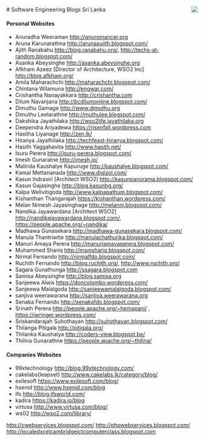<img src="2.jpg" style="float: right">
# Software Engineering Blogs Sri Lanka 

#### Personal Websites
* Anuradha Weeraman	http://gnuromancer.org
* Aruna Karunarathna 	http://arunasujith.blogspot.com/
* Ajith Ranabahu	http://blog.ranabahu.org/, http://techs-at-random.blogspot.com/
* Asanka Abeysinghe	http://asanka.abeysinghe.org
* Afkham Azeez [Director of Architecture, WSO2 Inc]		http://blog.afkham.org/
* Amila Maharachchi	http://maharachchi.blogspot.com/
* Chintana Wilamuna http://engwar.com/
* Crishantha Nanayakkara	http://crishantha.com
* Dilum Navanjana	http://bcdilumonline.blogspot.com/
* Dimuthu Gamage	http://www.dimuthu.org
* Dimuthu Leelarathne 	http://muthulee.blogspot.com/
* Dakshika Jayathilaka	http://wso2life.jayathilaka.org
* Deependra Ariyadewa	https://risenfall.wordpress.com
* Hasitha Liyanage 	http://zen.lk/
* Hiranya Jayathilaka 	http://techfeast-hiranya.blogspot.com/
* Hasith Yaggahavita  	http://www.hasith.net/
* Isuru Perera		http://isuru-perera.blogspot.com/
* Imesh Gunaratne	http://imesh.io/
* Malinda Kaushalye Kapuruge http://kaushalye.blogspot.com/
* Kamal Mettananada 	http://www.digizol.com/
* Kasun Indrasiri [Architect WSO2]	http://kasunpanorama.blogspot.com/
* Kasun Gajasinghe 	http://blog.kasunbg.org/
* Kalpa Welivitigoda	http://www.kalpapathum.blogspot.com/
* Kishanthan Thangarajah	https://kishanthan.wordpress.com/
* Melan Nimesh Jayasinghage	http://melannj.blogspot.com/
* Nandika Jayawardana [Architect WSO2]	http://nandikajayawardana.blogspot.com/, https://people.apache.org/~nandika/
* Madhawa Gunasekara	http://madhawa-gunasekara.blogspot.com/
* Manula Thantriwtte	http://manulachathurika.blogspot.com/
* Manuri Amaya Perera	http://manuriamayaperera.blogspot.com/	
* Muhammed Shariq 	http://msmshariq.blogspot.com/
* Nirmal Fernando	http://nirmalfdo.blogspot.com/
* Ruchith Fernando	http://blog.ruchith.org/, http://www.ruchith.org/
* Sagara Gunathunga	http://ssagara.blogspot.com
* Samisa Abeysinghe	http://blog.samisa.org
* Sanjeewa Alwis    https://doncolombo.wordpress.com/
* Sanjeewa Malalgoda 		http://sanjeewamalalgoda.blogspot.com/
* sanjiva weerawarana 	http://sanjiva.weerawarana.org
* Senaka Fernando	http://senakafdo.blogspot.com/
* Srinath Perera	http://people.apache.org/~hemapani/ , https://iwringer.wordpress.com/
* Sriskandarajah Suhothayan	http://suhothayan.blogspot.com/
* Thilanga Pitigala http://pitigala.org/
* Thilanka Kaushalya    http://coders-view.blogspot.be/
* Thilina Gunarathne 	https://people.apache.org/~thilina/


#### Companies Websites
* 99xtechnology		http://blog.99xtechnology.com/
* cakelabs(leapset)	http://www.cakelabs.lk/category/blog/
* exilesoft		https://www.exilesoft.com/blog/
* hsenid		http://www.hsenid.com/blog
* ifs			http://blog.ifsworld.com/
* kadira		https://kadira.io/blog
* virtusa		http://www.virtusa.com/blog/
* ws02 			http://wso2.com/library/

http://cwebservices.blogspot.com/
http://phpwebservices.blogspot.com/
http://localedxcelcambridgeictcomputerclass.blogspot.com
